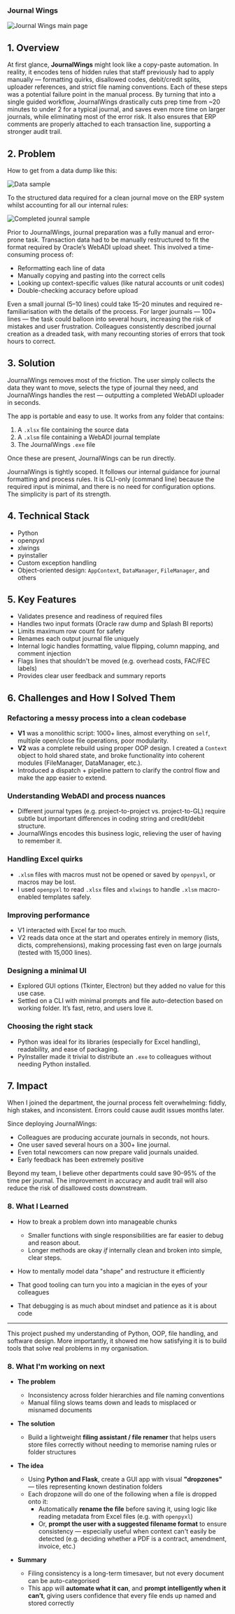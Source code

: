 ### Journal Wings

![Journal Wings main page](pics/JW_landing.png)

## 1. Overview

At first glance, **JournalWings** might look like a copy-paste automation. In reality, it encodes tens of hidden rules that staff previously had to apply manually — formatting quirks, disallowed codes, debit/credit splits, uploader references, and strict file naming conventions. Each of these steps was a potential failure point in the manual process. By turning that into a single guided workflow, JournalWings drastically cuts prep time from ~20 minutes to under 2 for a typical journal, and saves even more time on larger journals, while eliminating most of the error risk. It also ensures that ERP comments are properly attached to each transaction line, supporting a stronger audit trail.

## 2. Problem

How to get from a data dump like this:

![Data sample](pics/data.png)

To the structured data required for a clean journal move on the ERP system whilst accounting for all our internal rules:

![Completed jounral sample](pics/journal.png)

Prior to JournalWings, journal preparation was a fully manual and error-prone task. Transaction data had to be manually restructured to fit the format required by Oracle’s WebADI upload sheet. This involved a time-consuming process of:

* Reformatting each line of data
* Manually copying and pasting into the correct cells
* Looking up context-specific values (like natural accounts or unit codes)
* Double-checking accuracy before upload

Even a small journal (5–10 lines) could take 15–20 minutes and required re-familiarisation with the details of the process. For larger journals — 100+ lines — the task could balloon into several hours, increasing the risk of mistakes and user frustration. Colleagues consistently described journal creation as a dreaded task, with many recounting stories of errors that took hours to correct.

## 3. Solution

JournalWings removes most of the friction. The user simply collects the data they want to move, selects the type of journal they need, and JournalWings handles the rest — outputting a completed WebADI uploader in seconds.

The app is portable and easy to use. It works from any folder that contains:

1. A `.xlsx` file containing the source data
2. A `.xlsm` file containing a WebADI journal template
3. The JournalWings `.exe` file

Once these are present, JournalWings can be run directly.

JournalWings is tightly scoped. It follows our internal guidance for journal formatting and process rules. It is CLI-only (command line) because the required input is minimal, and there is no need for configuration options. The simplicity is part of its strength.

## 4. Technical Stack

* Python
* openpyxl
* xlwings
* pyinstaller
* Custom exception handling
* Object-oriented design: `AppContext`, `DataManager`, `FileManager`, and others

## 5. Key Features

* Validates presence and readiness of required files
* Handles two input formats (Oracle raw dump and Splash BI reports)
* Limits maximum row count for safety
* Renames each output journal file uniquely
* Internal logic handles formatting, value flipping, column mapping, and comment injection
* Flags lines that shouldn't be moved (e.g. overhead costs, FAC/FEC labels)
* Provides clear user feedback and summary reports

## 6. Challenges and How I Solved Them

### Refactoring a messy process into a clean codebase

* **V1** was a monolithic script: 1000+ lines, almost everything on `self`, multiple open/close file operations, poor modularity.
* **V2** was a complete rebuild using proper OOP design. I created a `Context` object to hold shared state, and broke functionality into coherent modules (FileManager, DataManager, etc.).
* Introduced a dispatch + pipeline pattern to clarify the control flow and make the app easier to extend.

### Understanding WebADI and process nuances

* Different journal types (e.g. project-to-project vs. project-to-GL) require subtle but important differences in coding string and credit/debit structure.
* JournalWings encodes this business logic, relieving the user of having to remember it.

### Handling Excel quirks

* `.xlsm` files with macros must not be opened or saved by `openpyxl`, or macros may be lost.
* I used `openpyxl` to read `.xlsx` files and `xlwings` to handle `.xlsm` macro-enabled templates safely.

### Improving performance

* V1 interacted with Excel far too much.
* V2 reads data once at the start and operates entirely in memory (lists, dicts, comprehensions), making processing fast even on large journals (tested with 15,000 lines).

### Designing a minimal UI

* Explored GUI options (Tkinter, Electron) but they added no value for this use case.
* Settled on a CLI with minimal prompts and file auto-detection based on working folder. It’s fast, retro, and users love it.

### Choosing the right stack

* Python was ideal for its libraries (especially for Excel handling), readability, and ease of packaging.
* PyInstaller made it trivial to distribute an `.exe` to colleagues without needing Python installed.

## 7. Impact

When I joined the department, the journal process felt overwhelming: fiddly, high stakes, and inconsistent. Errors could cause audit issues months later.

Since deploying JournalWings:

* Colleagues are producing accurate journals in seconds, not hours.
* One user saved several hours on a 300+ line journal.
* Even total newcomers can now prepare valid journals unaided.
* Early feedback has been extremely positive

Beyond my team, I believe other departments could save 90–95% of the time per journal. The improvement in accuracy and audit trail will also reduce the risk of disallowed costs downstream.

### 8. What I Learned

* How to break a problem down into manageable chunks

  * Smaller functions with single responsibilities are far easier to debug and reason about.
  * Longer methods are okay *if* internally clean and broken into simple, clear steps.
* How to mentally model data "shape" and restructure it efficiently
* That good tooling can turn you into a magician in the eyes of your colleagues
* That debugging is as much about mindset and patience as it is about code

---

This project pushed my understanding of Python, OOP, file handling, and software design. More importantly, it showed me how satisfying it is to build tools that solve real problems in my organisation.

### 8. What I'm working on next

* **The problem**  
    * Inconsistency across folder hierarchies and file naming conventions  
    * Manual filing slows teams down and leads to misplaced or misnamed documents  

* **The solution**  
    * Build a lightweight **filing assistant / file renamer** that helps users store files correctly without needing to memorise naming rules or folder structures  

* **The idea**  
    * Using **Python and Flask**, create a GUI app with visual **"dropzones"** — tiles representing known destination folders
    * Each dropzone will do one of the following when a file is dropped onto it:  
        * Automatically **rename the file** before saving it, using logic like reading metadata from Excel files (e.g. with `openpyxl`)  
        * Or, **prompt the user with a suggested filename format** to ensure consistency — especially useful when context can't easily be detected (e.g. deciding whether a PDF is a contract, amendment, invoice, etc.)

* **Summary**  
    * Filing consistency is a long-term timesaver, but not every document can be auto-categorised  
    * This app will **automate what it can**, and **prompt intelligently when it can’t**, giving users confidence that every file ends up named and stored correctly  